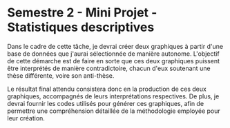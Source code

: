 # Semestre 2 - Mini Projet - Statistiques descriptives

Dans le cadre de cette tâche, je devrai créer deux graphiques à partir d'une base de données que j'aurai sélectionnée de manière autonome. L'objectif de cette démarche est de faire en sorte que ces deux graphiques puissent être interprétés de manière contradictoire, chacun d'eux soutenant une thèse différente, voire son anti-thèse.

Le résultat final attendu consistera donc en la production de ces deux graphiques, accompagnés de leurs interprétations respectives. De plus, je devrai fournir les codes utilisés pour générer ces graphiques, afin de permettre une compréhension détaillée de la méthodologie employée pour leur création.
